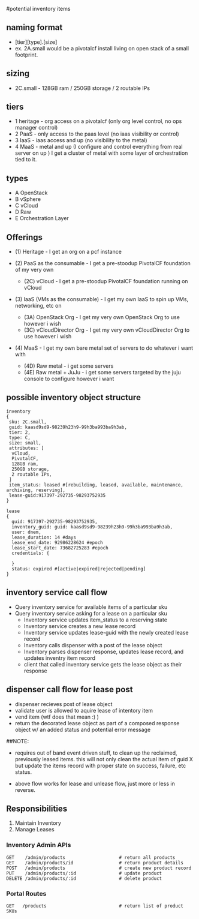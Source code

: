 #potential inventory items

## naming format
  * [tier][type].[size]
  * ex. 2A.small would be a pivotalcf install living on open stack of a small footprint.
  
## sizing
  * 2C.small - 128GB ram / 250GB storage / 2 routable IPs 

## tiers
  * 1 heritage - org access on a pivotalcf (only org level control, no ops manager control)
  * 2 PaaS - only access to the paas level (no iaas visibility or control)
  * 3 IaaS - iaas access and up (no visibility to the metal)
  * 4 MaaS - metal and up (I configure and control everything from real server on up ) I get a cluster of metal with some layer of orchestration tied to it.

## types
  * A OpenStack 
  * B vSphere
  * C vCloud
  * D Raw
  * E Orchestration Layer

## Offerings

* (1) Heritage - I get an org on a pcf instance

* (2) PaaS as the consumable - I get a pre-stoodup PivotalCF foundation of my very own
  * (2C) vCloud - I get a pre-stoodup PivotalCF foundation running on vCloud

* (3) IaaS (VMs as the consumable) - I get my own IaaS to spin up VMs, networking, etc on
  * (3A) OpenStack Org - I get my very own OpenStack Org to use however i wish
  * (3C) vCloudDirector Org - I get my very own vCloudDirector Org to use however i wish

* (4) MaaS - I get my own bare metal set of servers to do whatever i want with
  * (4D) Raw metal - i get some servers
  * (4E) Raw metal + JuJu - i get some servers targeted by the juju console to configure however i want

## possible inventory object structure
```
inventory
{
 sku: 2C.small,
 guid: kaasd9sd9-98239h23h9-99h3ba993ba9h3ab,
 tier: 2,
 type: C,
 size: small,
 attributes: [
  vCloud,
  PivotalCF,
  128GB ram,
  250GB storage,
  2 routable IPs,
 ]
 item_status: leased #[rebuilding, leased, available, maintenance, archiving, reserving], 
 lease-guid:917397-292735-98293752935
}

lease
{
  guid: 917397-292735-98293752935,
  inventory_guid: guid: kaasd9sd9-98239h23h9-99h3ba993ba9h3ab,
  user: dnem,
  lease_duration: 14 #days
  lease_end_date: 92986228624 #epoch
  lease_start_date: 73682725283 #epoch
  credentials: {

  }
  status: expired #[active|expired|rejected|pending]
}

```

## inventory service call flow
 * Query inventory service for available items of a particular sku
 * Query inventory service asking for a lease on a particular sku
   * Inventory service updates item_status to a reserving state
   * Inventory service creates a new lease record
   * Inventory service updates lease-guid with the newly created lease record
   * Inventory calls dispenser with a post of the lease object
   * Inventory parses dispenser response, updates lease record, and updates inventry item record
   * client that called inventory service gets the lease object as their response

## dispenser call flow for lease post
 * dispenser recieves post of lease object
  * validate user is allowed to aquire lease of intentory item
  * vend item (wtf does that mean :) )
  * return the decorated lease object as part of a composed response object w/ an added status and potential error message

##NOTE:
* requires out of band event driven stuff, to clean up the reclaimed, previously leased items. this will not only clean the actual item of guid X but update the items record with proper state on success, failure, etc status.

* above flow works for lease and unlease flow, just more or less in reverse.


## Responsibilities

1. Maintain Inventory
2. Manage Leases

### Inventory Admin APIs
```
GET    /admin/products                    # return all products
GET    /admin/products/id                 # return product details
POST   /admin/products                    # create new product record
PUT    /admin/products/:id                # update product
DELETE /admin/products/:id                # delete product
```

### Portal Routes
```
GET   /products                           # return list of product SKUs

```
